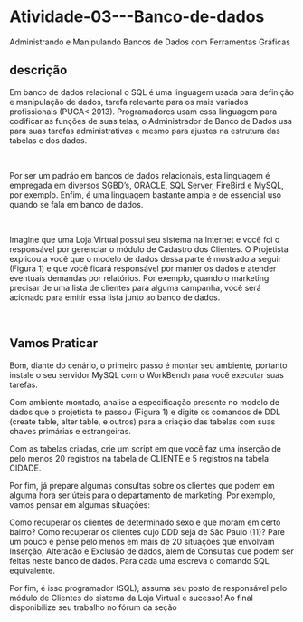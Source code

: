 # Atividade-03---Banco-de-dados
Administrando e Manipulando Bancos de Dados com Ferramentas Gráficas


## descrição

<p>Em banco de dados relacional o SQL é uma linguagem usada para definição e manipulação de dados, tarefa relevante para os mais variados profissionais (PUGA< 2013). Programadores usam essa linguagem para codificar as funções de suas telas, o Administrador de Banco de Dados usa para suas tarefas administrativas e mesmo para ajustes na estrutura das tabelas e dos dados.</p><br>


<p>Por ser um padrão em bancos de dados relacionais, esta linguagem é empregada em diversos SGBD’s, ORACLE, SQL Server, FireBird e MySQL, por exemplo. Enfim, é uma linguagem bastante ampla e de essencial uso quando se fala em banco de dados.</p><br>

<p>Imagine que uma Loja Virtual possui seu sistema na Internet e você foi o responsável por gerenciar o módulo de Cadastro dos Clientes. O Projetista explicou a você que o modelo de dados dessa parte é mostrado a seguir (Figura 1) e que você ficará responsável por manter os dados e atender eventuais demandas por relatórios. Por exemplo, quando o marketing precisar de uma lista de clientes para alguma campanha, você será acionado para emitir essa lista junto ao banco de dados.</p><br>


## Vamos Praticar

<p>Bom, diante do cenário, o primeiro passo é montar seu ambiente, portanto instale o seu servidor MySQL com o WorkBench para você executar suas tarefas.

Com ambiente montado, analise a especificação presente no modelo de dados que o projetista te passou (Figura 1) e digite os comandos de DDL (create table, alter table, e outros) para a criação das tabelas com suas chaves primárias e estrangeiras.

Com as tabelas criadas, crie um script em que você faz uma inserção de pelo menos 20 registros na tabela de CLIENTE e 5 registros na tabela CIDADE.

Por fim, já prepare algumas consultas sobre os clientes que podem em alguma hora ser úteis para o departamento de marketing. Por exemplo, vamos pensar em algumas situações:

Como recuperar os clientes de determinado sexo e que moram em certo bairro?
Como recuperar os clientes cujo DDD seja de São Paulo (11)?
Pare um pouco e pense pelo menos em mais de 20 situações que envolvam Inserção, Alteração e Exclusão de dados, além de Consultas que podem ser feitas neste banco de dados. Para cada uma escreva o comando SQL equivalente.

Por fim, é isso programador (SQL), assuma seu posto de responsável pelo módulo de Clientes do sistema da Loja Virtual e sucesso! Ao final disponibilize seu trabalho no fórum da seção</p><br>
    

      

